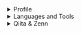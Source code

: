 <details><summary>Profile</summary><div>
  
## Profile
![](https://komarev.com/ghpvc/?username=enumura1&color=blue)

I like front-end development and 3DCG modeling.

<p> 
  <img  alt="github stats"  height="180px" 
    src="https://git-hub-readme-stats-clone-xc7x.vercel.app/api?username=enumura1&count_private=true&theme=react&show_icons=true&hide_border=true" />
</p>
</div></details>


<details><summary>Languages and Tools</summary><div>

## Languages and Tools:
[![My Skills](https://skillicons.dev/icons?i=html,css,js,ts,materialui,react,threejs,blender)](https://skillicons.dev)

## NOW TRAINING
[![My Skills](https://skillicons.dev/icons?i=react,blender)](https://skillicons.dev)
</div></details>

<details><summary>Qiita & Zenn</summary><div>

## Qiita & Zenn
[![My Qiita posts](https://qiita-badge.apiapi.app/s/enumura1/posts.svg)](http://qiita.com/enumura1)
[![My Qiita contributions](https://qiita-badge.apiapi.app/s/enumura1/contributions.svg)](http://qiita.com/enumura1)

<a href="https://zenn.dev/enumura">
  <img src="https://zenn.badge.nikaera.com/s/enumura/likes?style=flat" alt="enumura likes" />
</a>

<a href="https://zenn.dev/enumura/articles">
  <img src="https://zenn.badge.nikaera.com/s/enumura/articles?style=flat" alt="enumura articles" />
</a>

</div></details>
